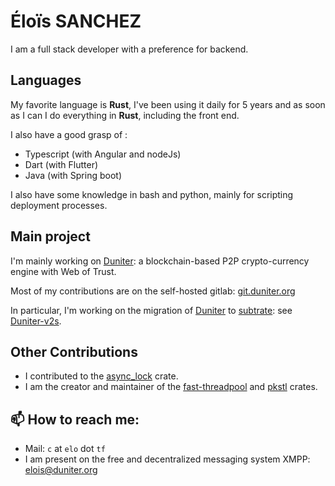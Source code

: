 # Éloïs SANCHEZ

I am a full stack developer with a preference for backend.

## Languages

My favorite language is **Rust**, I've been using it daily for 5 years and as soon as I can I do everything in **Rust**, including the front end.

I also have a good grasp of :

* Typescript (with Angular and nodeJs)
* Dart (with Flutter)
* Java (with Spring boot)

I also have some knowledge in bash and python, mainly for scripting deployment processes.

## Main project

I'm mainly working on [Duniter]: a blockchain-based P2P crypto-currency engine with Web of Trust.

Most of my contributions are on the self-hosted gitlab: [git.duniter.org](https://git.duniter.org)

In particular, I'm working on the migration of [Duniter] to [subtrate]: see [Duniter-v2s].

## Other Contributions

* I contributed to the [async_lock] crate.
* I am the creator and maintainer of the [fast-threadpool] and [pkstl] crates.

## 📫 How to reach me:

* Mail: `c` at `elo` dot `tf`
* I am present on the free and decentralized messaging system XMPP: [elois@duniter.org](xmpp:elois@duniter.org?join)

[async_graphql]: https://github.com/async-graphql/async-graphql
[async_lock]: https://github.com/smol-rs/async-lock
[Duniter]: https://github.com/duniter/duniter
[Duniter-v2s]: https://github.com/duniter/duniter-v2s
[fast-threadpool]: https://github.com/librelois/fast-threadpool
[pkstl]: https://github.com/librelois/pkstl
[subtrate]: https://github.com/paritytech/subtrate

<!--
**librelois/librelois** is a ✨ _special_ ✨ repository because its `README.md` (this file) appears on your GitHub profile.

Here are some ideas to get you started:

- 🔭 I’m currently working on ...
- 🌱 I’m currently learning ...
- 👯 I’m looking to collaborate on ...
- 🤔 I’m looking for help with ...
- 💬 Ask me about ...
- 📫 How to reach me: ...
- 😄 Pronouns: ...
- ⚡ Fun fact: ...
-->
